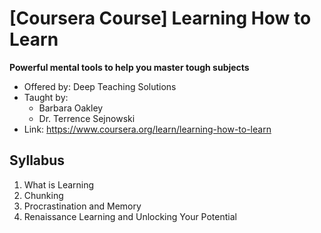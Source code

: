 # [Coursera Course] Learning How to Learn

__Powerful mental tools to help you master tough subjects__

* Offered by: Deep Teaching Solutions
* Taught by:
  - Barbara Oakley
  - Dr. Terrence Sejnowski
* Link: https://www.coursera.org/learn/learning-how-to-learn


## Syllabus

1. What is Learning
2. Chunking
3. Procrastination and Memory
4. Renaissance Learning and Unlocking Your Potential
